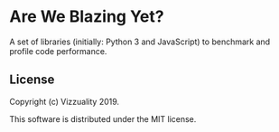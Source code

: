 # Are We Blazing Yet?

A set of libraries (initially: Python 3 and JavaScript) to benchmark and profile
code performance.

## License

Copyright (c) Vizzuality 2019.

This software is distributed under the MIT license.
